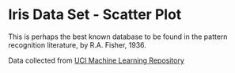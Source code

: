 # Iris Data Set - Scatter Plot

This is perhaps the best known database to be found in the pattern recognition literature, by R.A. Fisher, 1936. 

Data collected from [UCI Machine Learning Repository](https://archive.ics.uci.edu/ml/datasets/iris)